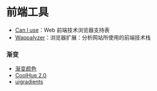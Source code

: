 # 前端工具

- [Can I use](https://caniuse.com/)：Web 前端技术浏览器支持表
- [Wappalyzer](https://www.wappalyzer.com/)：浏览器扩展：分析网站所使用的前端技术栈

### 渐变

- [渐变颜色](https://link.juejin.cn/?target=http%3A%2F%2Fcolor.oulu.me%2F) 
- [CoolHue 2.0](https://link.juejin.cn/?target=https%3A%2F%2Fwebkul.github.io%2Fcoolhue%2F) 
- [uigradients](https://link.juejin.cn/?target=https%3A%2F%2Fuigradients.com%2F%23Lunada) 
